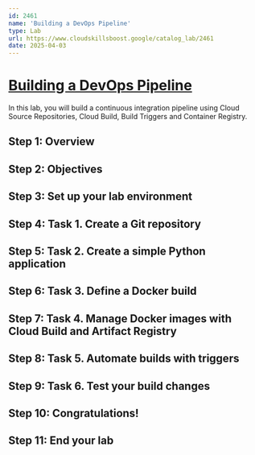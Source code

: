 ```yaml
---
id: 2461
name: 'Building a DevOps Pipeline'
type: Lab
url: https://www.cloudskillsboost.google/catalog_lab/2461
date: 2025-04-03
---
```


# [Building a DevOps Pipeline](https://www.cloudskillsboost.google/catalog_lab/2461)

In this lab, you will build a continuous integration pipeline using Cloud Source Repositories, Cloud Build, Build Triggers and Container Registry.

## Step 1: Overview

## Step 2: Objectives

## Step 3: Set up your lab environment

## Step 4: Task 1. Create a Git repository

## Step 5: Task 2. Create a simple Python application

## Step 6: Task 3. Define a Docker build

## Step 7: Task 4. Manage Docker images with Cloud Build and Artifact Registry

## Step 8: Task 5. Automate builds with triggers

## Step 9: Task 6. Test your build changes

## Step 10: Congratulations!

## Step 11: End your lab
